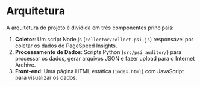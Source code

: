 # Arquitetura

A arquitetura do projeto é dividida em três componentes principais:

1.  **Coletor**: Um script Node.js (`collector/collect-psi.js`) responsável por coletar os dados do PageSpeed Insights.
2.  **Processamento de Dados**: Scripts Python (`src/psi_auditor/`) para processar os dados, gerar arquivos JSON e fazer upload para o Internet Archive.
3.  **Front-end**: Uma página HTML estática (`index.html`) com JavaScript para visualizar os dados.
